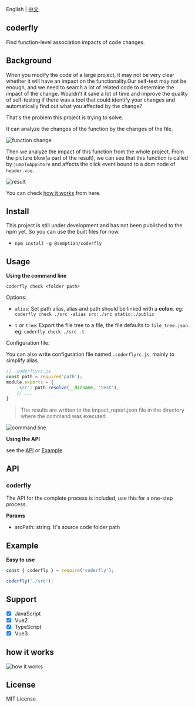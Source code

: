 English | [中文](./docs/README_CN.md)

## coderfly

Find function-level association impacts of code changes.

## Background

When you modify the code of a large project, it may not be very clear whether it will have an impact on the functionality.Our self-test may not be enough, and we need to search a lot of related code to determine the impact of the change. Wouldn't it save a lot of time and improve the quality of self-testing if there was a tool that could identify your changes and automatically find out what you affected by the change? 

That's the problem this project is trying to solve.

It can analyze the changes of the function by the changes of the file.

![function change](./docs/pics/function_change.png)

Then we analyze the impact of this function from the whole project. From the picture blow(a part of the result), we can see that this function is called by `jumpToAppStore` and affects the click event bound to a dom node of `header.vue`.

![result](./docs/pics/impacts.png)

You can check [how it works](#how-it-works) from here.

## Install

This project is still under development and has not been published to the npm yet. So you can use the built files for now.

- `npm install -g @semptian/coderfly`

## Usage

**Using the command line**

`coderfly check <folder path>`

Options:

- `alias`: Set path alias, alias and path should be linked with a **colon**. eg: `coderfly check ./src -alias src:./src static:./public`

- `t` or `tree`: Export the file tree to a file, the file defaults to `file_tree.json`. eg: `coderfly check ./src -t`

Configuration file:

You can also write configuration file named `.coderflyrc.js`, mainly to simplify alias. 

```js
// .coderflyrc.js
const path = require('path');
module.exports = {
    'src': path.resolve(__dirname, 'test'),
    // ...
}
```
> The results are written to the impact_report.json file in the directory where the command was executed

![command line](./docs/pics/command_line.png)

**Using the API**

see the [API](#api) or [Example](#example).
## API

### coderfly

The API for the complete process is included, use this for a one-step process.

**Params**

- srcPath: string. It's source code folder path

## Example

**Easy to use**

```js
const { coderfly } = require('coderfly');

coderfly('./src');
```
## Support

- [x] JavaScript
- [x] Vue2
- [x] TypeScript
- [x] Vue3

## how it works

![how it works](./docs/pics/how_it_works_en.png)

## License

MIT License